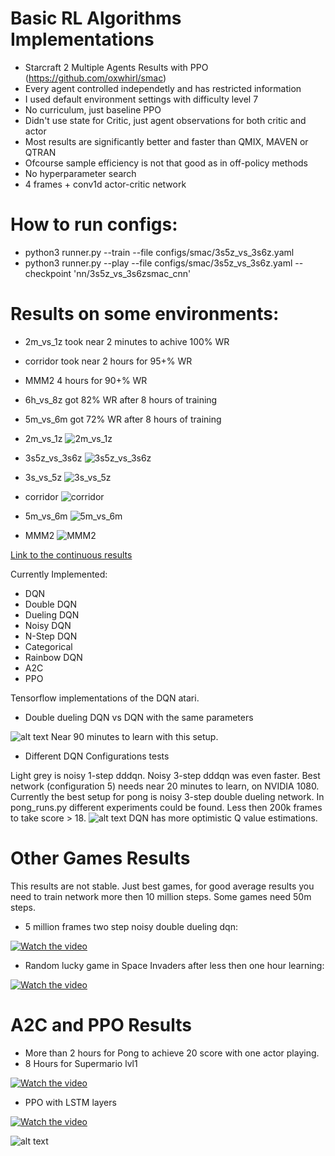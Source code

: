 # Basic RL Algorithms Implementations
* Starcraft 2 Multiple Agents Results with PPO (https://github.com/oxwhirl/smac)
* Every agent controlled independetly and has restricted information
* I used default environment settings with difficulty level 7
* No curriculum, just baseline PPO
* Didn't use state for Critic, just agent observations for both critic and actor
* Most results are significantly better and faster than QMIX, MAVEN or QTRAN
* Ofcourse sample efficiency is not that good as in off-policy methods
* No hyperparameter search
* 4 frames + conv1d actor-critic network

# How to run configs:
* python3 runner.py --train --file configs/smac/3s5z_vs_3s6z.yaml
* python3 runner.py --play --file configs/smac/3s5z_vs_3s6z.yaml --checkpoint 'nn/3s5z_vs_3s6zsmac_cnn'

# Results on some environments:
* 2m_vs_1z took near 2 minutes to achive 100% WR
* corridor took near 2 hours for 95+% WR
* MMM2 4 hours for 90+% WR
* 6h_vs_8z got 82% WR after 8 hours of training
* 5m_vs_6m got 72% WR after 8 hours of training

* 2m_vs_1z
![2m_vs_1z](https://github.com/Denys88/dqn_atari/blob/master/pictures/smac/2m_vs_1z.png)
* 3s5z_vs_3s6z
![3s5z_vs_3s6z](https://github.com/Denys88/dqn_atari/blob/master/pictures/smac/3s5z_vs_3s6z.png)
* 3s_vs_5z
![3s_vs_5z](https://github.com/Denys88/dqn_atari/blob/master/pictures/smac/3s_vs_5z.png)
* corridor
![corridor](https://github.com/Denys88/dqn_atari/blob/master/pictures/smac/corridor.png)
* 5m_vs_6m
![5m_vs_6m](https://github.com/Denys88/dqn_atari/blob/master/pictures/smac/5m_vs_6m.png)
* MMM2
![MMM2](https://github.com/Denys88/dqn_atari/blob/master/pictures/smac/MMM2.png)





[Link to the continuous results](https://github.com/Denys88/rl_games/blob/master/CONTINUOUS_RESULTS.md)

Currently Implemented:
* DQN
* Double DQN
* Dueling DQN
* Noisy DQN
* N-Step DQN
* Categorical
* Rainbow DQN
* A2C
* PPO


Tensorflow implementations of the DQN atari.

* Double dueling DQN vs DQN with the same parameters

![alt text](https://github.com/Denys88/dqn_atari/blob/master/pictures/dqn_vs_dddqn.png)
Near 90 minutes to learn with this setup.


* Different DQN Configurations tests

Light grey is noisy 1-step dddqn.
Noisy 3-step dddqn was even faster.
Best network (configuration 5) needs near 20 minutes to learn, on NVIDIA 1080.
Currently the best setup for pong is noisy 3-step double dueling network.
In pong_runs.py different experiments could be found.
Less then 200k frames to take score > 18.
![alt text](https://github.com/Denys88/dqn_atari/blob/master/pictures/pong_dqn.png)
DQN has more optimistic Q value estimations.

# Other Games Results
This results are not stable. Just best games, for good average results you need to train network more then 10 million steps.
Some games need 50m steps.

* 5 million frames two step noisy double dueling dqn:

[![Watch the video](https://j.gifs.com/K1OL6r.gif)](https://youtu.be/Lu9Cm9K_6ms)

* Random lucky game in Space Invaders after less then one hour learning:

[![Watch the video](https://j.gifs.com/D1RQE5.gif)](https://www.youtube.com/watch?v=LO0RL437rh4)


# A2C and PPO Results
* More than 2 hours for Pong to achieve 20 score with one actor playing. 
* 8 Hours for Supermario lvl1

[![Watch the video](https://j.gifs.com/nxOYyp.gif)](https://www.youtube.com/watch?v=T9ujS3HIvMY)

* PPO with LSTM layers

[![Watch the video](https://j.gifs.com/YWV9W0.gif)](https://www.youtube.com/watch?v=fjY4AWbmhHg)


![alt text](https://github.com/Denys88/dqn_atari/blob/master/pictures/mario_random_stages.png)
